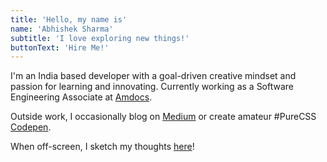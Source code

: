 ```yaml
---
title: 'Hello, my name is'
name: 'Abhishek Sharma'
subtitle: 'I love exploring new things!'
buttonText: 'Hire Me!'
---
```


I'm an India based developer with a goal-driven creative mindset and passion for learning and innovating. Currently working as a Software Engineering Associate at [Amdocs](https://www.amdocs.com/).

Outside work, I occasionally blog on [Medium](https://chandrikadeb7.medium.com/) or create amateur #PureCSS [Codepen](https://codepen.io/chandrikadeb7).

When off-screen, I sketch my thoughts [here](https://pin.it/4W1Rxtj)!
